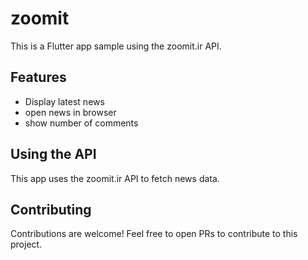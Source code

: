 # zoomit

This is a Flutter app sample using the zoomit.ir API.

## Features

- Display latest news 
- open news in browser 
- show number of comments

## Using the API

This app uses the zoomit.ir API to fetch news data.

## Contributing

Contributions are welcome! Feel free to open PRs to contribute to this project.
